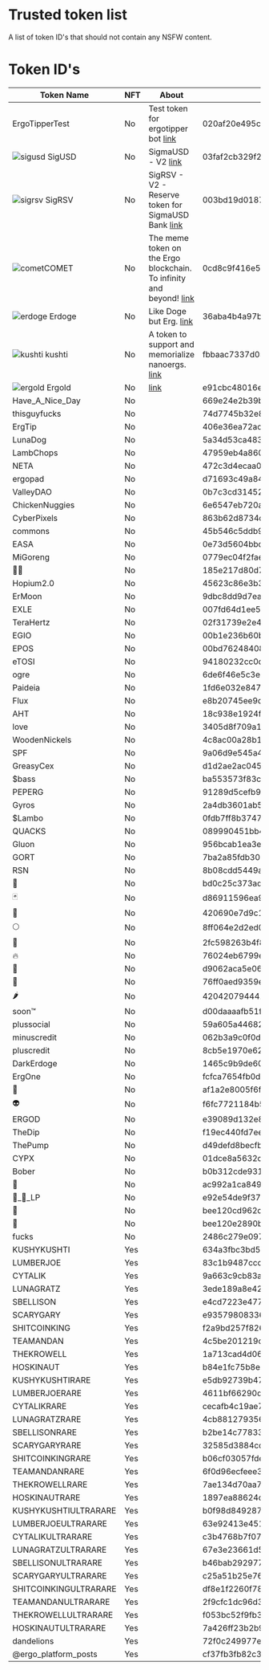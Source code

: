 # Trusted token list
A list of token ID's that should not contain any NSFW content. 
# Token ID's

| Token Name            | NFT   | About     | Token ID                                                         |
| --------------------- | ----- | --------- | ---------------------------------------------------------------- |
| ErgoTipperTest        | No    | Test token for ergotipper bot [link](https://ergexplorer.com/token#020af20e495c0d4a9b02743cb0fff88c3ccee9842bf17ee2604d7f50531c879a)           | 020af20e495c0d4a9b02743cb0fff88c3ccee9842bf17ee2604d7f50531c879a |
|![sigusd](https://raw.githubusercontent.com/spectrum-finance/token-logos/master/logos/ergo/03faf2cb329f2e90d6d23b58d91bbb6c046aa143261cc21f52fbe2824bfcbf04.svg) SigUSD                | No    | SigmaUSD - V2 [link](https://ergexplorer.com/token#03faf2cb329f2e90d6d23b58d91bbb6c046aa143261cc21f52fbe2824bfcbf04)          | 03faf2cb329f2e90d6d23b58d91bbb6c046aa143261cc21f52fbe2824bfcbf04 |
|![sigrsv](https://raw.githubusercontent.com/spectrum-finance/token-logos/master/logos/ergo/003bd19d0187117f130b62e1bcab0939929ff5c7709f843c5c4dd158949285d0.svg) SigRSV                | No    | SigRSV - V2 - Reserve token for SigmaUSD Bank [link](https://ergexplorer.com/token#003bd19d0187117f130b62e1bcab0939929ff5c7709f843c5c4dd158949285d0)          | 003bd19d0187117f130b62e1bcab0939929ff5c7709f843c5c4dd158949285d0 |
|![comet](https://raw.githubusercontent.com/spectrum-finance/token-logos/master/logos/ergo/0cd8c9f416e5b1ca9f986a7f10a84191dfb85941619e49e53c0dc30ebf83324b.svg)COMET                 | No    | The meme token on the Ergo blockchain. To infinity and beyond! [link](https://ergexplorer.com/token#0cd8c9f416e5b1ca9f986a7f10a84191dfb85941619e49e53c0dc30ebf83324b)          | 0cd8c9f416e5b1ca9f986a7f10a84191dfb85941619e49e53c0dc30ebf83324b |
|![erdoge](https://raw.githubusercontent.com/spectrum-finance/token-logos/master/logos/ergo/36aba4b4a97b65be491cf9f5ca57b5408b0da8d0194f30ec8330d1e8946161c1.svg) Erdoge                | No    | Like Doge but Erg. [link](https://ergexplorer.com/token#36aba4b4a97b65be491cf9f5ca57b5408b0da8d0194f30ec8330d1e8946161c1)          | 36aba4b4a97b65be491cf9f5ca57b5408b0da8d0194f30ec8330d1e8946161c1 |
|![kushti](https://raw.githubusercontent.com/spectrum-finance/token-logos/master/logos/ergo/fbbaac7337d051c10fc3da0ccb864f4d32d40027551e1c3ea3ce361f39b91e40.svg) kushti                | No    | A token to support and memorialize nanoergs. [link](https://ergexplorer.com/token#fbbaac7337d051c10fc3da0ccb864f4d32d40027551e1c3ea3ce361f39b91e40)          | fbbaac7337d051c10fc3da0ccb864f4d32d40027551e1c3ea3ce361f39b91e40 |
|![ergold](https://raw.githubusercontent.com/spectrum-finance/token-logos/master/logos/ergo/e91cbc48016eb390f8f872aa2962772863e2e840708517d1ab85e57451f91bed.svg) Ergold                | No    | [link](https://ergexplorer.com/token#e91cbc48016eb390f8f872aa2962772863e2e840708517d1ab85e57451f91bed)          | e91cbc48016eb390f8f872aa2962772863e2e840708517d1ab85e57451f91bed |
| Have_A_Nice_Day       | No    |           | 669e24e2b39b06b6134bc0dd67ee57f4ce2cbc1a5b552e39d655737a05f6f384 |
| thisguyfucks          | No    |           | 74d7745b32e895008027a853ea7a6974ba3cbd1efa986537563c12d6ab22c506 |
| ErgTip                | No    |           | 406e36ea72acf055057acb11dc36b37456cab0cc9e78ae52402eb8ad3509790f |
| LunaDog               | No    |           | 5a34d53ca483924b9a6aa0c771f11888881b516a8d1a9cdc535d063fe26d065e |
| LambChops             | No    |           | 47959eb4a860ea11a29b09d5034c781d97549e50705bd0f3a6ea0303e03af6f0 |
| NETA                  | No    |           | 472c3d4ecaa08fb7392ff041ee2e6af75f4a558810a74b28600549d5392810e8 |
| ergopad               | No    |           | d71693c49a84fbbecd4908c94813b46514b18b67a99952dc1e6e4791556de413 |
| ValleyDAO             | No    |           | 0b7c3cd3145209c6f455e2a0b890195eafcde934e09ca3d54d7972d1f1ce3c44 |
| ChickenNuggies        | No    |           | 6e6547eb720ac46703d20a2903fc588c9a7079d2f32897b6f222cf443c5cdac7 |
| CyberPixels           | No    |           | 863b62d8734dd8693337e042bc167da87e5f79ec6539a0e831f75535e33bafd0 |
| commons               | No    |           | 45b546c5ddb90b647b0b96b1bf96e0f2e819015b5c300da6cff3c1a2863222c1 |
| EASA                  | No    |           | 0e73d5604bbd5cf9647ce23e229a129bae587d11a4fc11ed5068aec3a2f62c06 |
| MiGoreng              | No    |           | 0779ec04f2fae64e87418a1ad917639d4668f78484f45df962b0dec14a2591d2 |
| 🍆💦                   | No    |           | 185e217d80d797800bfa699afda708ee101ae664f8ea237d9fc3a3824b7c3ecb |
| Hopium2.0             | No    |           | 45623c86e3b301157ebefab7901465a2b458be2e8f4e3b64c35e329b43068ef0 |
| ErMoon                | No    |           | 9dbc8dd9d7ea75e38ef43cf3c0ffde2c55fd74d58ac7fc0489ec8ffee082991b |
| EXLE                  | No    |           | 007fd64d1ee54d78dd269c8930a38286caa28d3f29d27cadcb796418ab15c283 |
| TeraHertz             | No    |           | 02f31739e2e4937bb9afb552943753d1e3e9cdd1a5e5661949cb0cef93f907ea |
| EGIO                  | No    |           | 00b1e236b60b95c2c6f8007a9d89bc460fc9e78f98b09faec9449007b40bccf3 |
| EPOS                  | No    |           | 00bd762484086cf560d3127eb53f0769d76244d9737636b2699d55c56cd470bf |
| eTOSI                 | No    |           | 94180232cc0d91447178a0a995e2c14c57fbf03b06d5d87d5f79226094f52ffc |
| ogre                  | No    |           | 6de6f46e5c3eca524d938d822e444b924dbffbe02e5d34bd9dcd4bbfe9e85940 |
| Paideia               | No    |           | 1fd6e032e8476c4aa54c18c1a308dce83940e8f4a28f576440513ed7326ad489 |
| Flux                  | No    |           | e8b20745ee9d18817305f32eb21015831a48f02d40980de6e849f886dca7f807 |
| AHT                   | No    |           | 18c938e1924fc3eadc266e75ec02d81fe73b56e4e9f4e268dffffcb30387c42d |
| love                  | No    |           | 3405d8f709a19479839597f9a22a7553bdfc1a590a427572787d7c44a88b6386 |
| WoodenNickels         | No    |           | 4c8ac00a28b198219042af9c03937eecb422b34490d55537366dc9245e85d4e1 |
| SPF                   | No    |           | 9a06d9e545a41fd51eeffc5e20d818073bf820c635e2a9d922269913e0de369d |
| GreasyCex             | No    |           | d1d2ae2ac0456aa43550dd4fda45e4f866d523be9170d3a3e4cab43a83926334 |
| $bass                 | No    |           | ba553573f83c61be880d79db0f4068177fa75ab7c250ce3543f7e7aeb471a9d2 |
| PEPERG                | No    |           | 91289d5cefb9d78e3ea248d4e9c5b0e3c3de54f64bfae85c0070580961995262 |
| Gyros                 | No    |           | 2a4db3601ab5835392d5202b3f88c13932f338c539ba5f131fb1370bf60f32b3 |
| $Lambo                | No    |           | 0fdb7ff8b37479b6eb7aab38d45af2cfeefabbefdc7eebc0348d25dd65bc2c91 |
| QUACKS                | No    |           | 089990451bb430f05a85f4ef3bcb6ebf852b3d6ee68d86d78658b9ccef20074f |
| Gluon                 | No    |           | 956bcab1ea3ed40c91bf845fe4f2dee727fe130a95f244a41a6ee7a25f14e23f |
| GORT                  | No    |           | 7ba2a85fdb302a181578b1f64cb4a533d89b3f8de4159efece75da41041537f9 |
| RSN                   | No    |           | 8b08cdd5449a9592a9e79711d7d79249d7a03c535d17efaee83e216e80a44c4b |
| 🤡                    | No    |           | bd0c25c373ad606d78412ae1198133f4573b4e4c2d4ed3fc4c2a4547c6c6e12e |
| 🃏                    | No    |           | d86911596ea960781bdd2e8a5c22081e8cd3751e6fe7540d53d303250d6a1390 |
| 🍌                    | No    |           | 420690e7d9c11d496b206bb8647e484d606a23e0b8446d6f87d7bbaeca1ac965 |
| 🌕                    | No    |           | 8ff064e2d2ed0fdfd3ee0ed8a0832de710fbae042083daf9cd312de46cdc65cd |
| 🚀                    | No    |           | 2fc598263b4f8b4183303543a48757783dbdc9f798d073db3b52779b9a5bbccb |
| 🔥                    | No    |           | 76024eb6799eb387cfecbfdf33b31a4705e1d8cfa14f9cf5953aa0d7b20fab6e |
| 🐻                    | No    |           | d9062aca5e06b0f7e236c2496be4546d8d6fb558872f61f834901f153eb52f4a |
| 🐋                    | No    |           | 76ff0aed9359e15871e469306ea1f2052be424fe2a9da18623d945cbdb592fe9 |
| 🌶                    | No    |           | 420420794441d346e92b957cfdaeda234ecdda421c31436456c749f4c86dc79b |
| soon™                | No    |           | d00daaaafb51fca1294639bb658b61e6f168f0afc8b42151753f6a1fe7bc7e8d |
| plussocial            | No    |           | 59a605a44682923d6cf18dcb628cdf27ab50824ca14f19be9f65e2dd56bf5ca9 |
| minuscredit           | No    |           | 062b3a9c0f0dfad4f39c359cd708819f692982397cd5664326816b7054af80b1 |
| pluscredit            | No    |           | 8cb5e1970e62a35581ff3bd8ae34a8ad597c296b53dd66bb0791ec3a935cc33c |
| DarkErdoge            | No    |           | 1465c9b9de602bd75f8f38df83118e2c8b1d5b2f5518514dd1438149053652a8 |
| ErgOne                | No    |           | fcfca7654fb0da57ecf9a3f489bcbeb1d43b56dce7e73b352f7bc6f2561d2a1b |
| 🐶                    | No    |           | af1a2e8005f6ffc9e291e121d1fb08795c5a079409b8ca56e20eb2f4f6f8553b |
| 👽                    | No    |           | f6fc7721184b59868d895e7463515b83abb467238f239809b6ef76717e444063 |
| ERGOD                 | No    |           | e39089d132e80331631c443c8b086f6c3c0e25d892c15e49cd38b7ec10818d45 |
| TheDip                | No    |           | f19ec440fd7eeaa4cd2f31b2ada9c6f7aceabea487cf5a6a060c0fca7789e303 |
| ThePump               | No    |           | d49defd8becfb4a5601314f9f815a6dff67df093b3a0483173b47705af49bc3f |
| CYPX                  | No    |           | 01dce8a5632d19799950ff90bca3b5d0ca3ebfa8aaafd06f0cc6dd1e97150e7f |
| Bober                 | No    |           | b0b312cde931c8bbdac0dac5bfd8e2c03bf4611275dc967988c8d15bd5ec20e0 |
| 💩                    | No    |           | ac992a1ca8494be17a29c79c9bc7f2aeacf75cf3826d62f95cc921cf463c3f35 |
| 🐶_💩_LP               | No    |           | e92e54de9f378df837ffe994b37e0718de40e3939b396483d1e87417e6680ee5 |
| 🍺                    | No    |           | bee120cd962d78619cc2dee5fa0b5a6a122cf29e962ef88695d971e00273a4df |
| 🍻                    | No    |           | bee120e2890bada8b4ddbaf79025b8fde23d757a8b1d1ed991ef1647d7290e1b |
| fucks                 | No    |           | 2486c279e097c3aeb8116239fca671b9000efa12d8f20c92ca5b7795a359e041 |
| KUSHYKUSHTI            | Yes    |                                                                                                                                   | 634a3fbc3bd59bcc13b81a7718ce692b7a662a009c1d5bb340fab6267de2879d |
| LUMBERJOE              | Yes    |                                                                                                                                   | 83c1b9487ccda206a0a996f42dc0682872b2fff3d20fa2a88b026286bcf643ee |
| CYTALIK                | Yes    |                                                                                                                                   | 9a663c9cb83a99794e6a610ac461bf373cfac55a707274a4f1059a725f98d069 |
| LUNAGRATZ              | Yes    |                                                                                                                                   | 3ede189a8e428043d4c122fb4c0933ee932cc3c800a8751f70590a01e5f70e88 |
| SBELLISON              | Yes    |                                                                                                                                   | e4cd7223e477aed9d72ed4ce6257f54087de35c5184204e4ad2050633ee0a336 |
| SCARYGARY              | Yes    |                                                                                                                                   | e93579808336ad36f59e919f8262ff3442bc80aa6e80c18150163a7449f62b55 |
| SHITCOINKING           | Yes    |                                                                                                                                   | f2a9bd257f826fb34f243e8cdb48a11c9ae32cf010ce8bfc7245ab85259bcffe |
| TEAMANDAN              | Yes    |                                                                                                                                   | 4c5be201219ca8e54778a5150f4fa46e845d2cd409eb5c15e0e8c495bdb3692b |
| THEKROWELL             | Yes    |                                                                                                                                   | 1a713cad4d063a4de6d90f3616768a12a7fa4065ea8db8d08f7db2fe25a0d7ba |
| HOSKINAUT              | Yes    |                                                                                                                                   | b84e1fc75b8e9f3da56d8eaaba7b1e4d20974337bff2c1706d9355d3ad74dcf4 |
| KUSHYKUSHTIRARE        | Yes    |                                                                                                                                   | e5db92739b4713ae22c2a0c49ba3e21412e53ae6d35b29a4ffa9a9a81180aff1 |
| LUMBERJOERARE          | Yes    |                                                                                                                                   | 4611bf66290da484251dfa835e6f46a2bad06837d60c68837d138c6f269a3717 |
| CYTALIKRARE            | Yes    |                                                                                                                                   | cecafb4c19ae73aec5e019bd87afbde635c0792bfc28dc4ebea77c88be150cf2 |
| LUNAGRATZRARE          | Yes    |                                                                                                                                   | 4cb88127935629f94d171a70767e5f6533767ed5dd8307b978fb35706c0fd9b7 |
| SBELLISONRARE          | Yes    |                                                                                                                                   | b2be14c77833fbba22eab0d5e303e2e7e80c11bda17b87eff3de548b485110f4 |
| SCARYGARYRARE          | Yes    |                                                                                                                                   | 32585d3884cc121288d51a994c310e5fd1002953ddaff7d2ee7516c2fb582aac |
| SHITCOINKINGRARE       | Yes    |                                                                                                                                   | b06cf03057fdec65cb3c9568f6ae009b5f9a17583e094f0f53c16c9fcbdfc396 |
| TEAMANDANRARE          | Yes    |                                                                                                                                   | 6f0d96ecfeee36fae7c23ce37d11194ac51b5412a8102cc8ac66a3cea957eaa2 |
| THEKROWELLRARE         | Yes    |                                                                                                                                   | 7ae134d70aa78b8e498dd11720456896bc971d67cda88685879983517a8e748f |
| HOSKINAUTRARE          | Yes    |                                                                                                                                   | 1897ea88624dec2c3d8076ea2dbcc70f15c76ffb32d067cb11352c8de424c954 |
| KUSHYKUSHTIULTRARARE   | Yes    |                                                                                                                                   | b0f98d8492876f3557f462db087a7920230165ff15fa245b36a4655393fe1709 |
| LUMBERJOEULTRARARE     | Yes    |                                                                                                                                   | 63e92413e4516b66eb275e8fff1bfc69bf835d571dcae02a17feda8f2b133bb6 |
| CYTALIKULTRARARE       | Yes    |                                                                                                                                   | c3b4768b7f0733639e5d016a39efda1e3e832d3417f8d00dbf6c5ecf10ff82d3 |
| LUNAGRATZULTRARARE     | Yes    |                                                                                                                                   | 67e3e23661d5b450286afd04f7d97e857e233329b1e1b1a84317cd46c18a55c8 |
| SBELLISONULTRARARE     | Yes    |                                                                                                                                   | b46bab292977e3378fb09bf30d7628e8d488eddb5175e53574ea55f54b497fe9 |
| SCARYGARYULTRARARE     | Yes    |                                                                                                                                   | c25a51b25e761acf5d56954cf1a678c0226ecb8616787ef1980a6f540ae3b640 |
| SHITCOINKINGULTRARARE  | Yes    |                                                                                                                                   | df8e1f2260f78199afefd3794ed6d527630aa28fec1af34913f48df1f4c6bfc5 |
| TEAMANDANULTRARARE     | Yes    |                                                                                                                                   | 2f9cfc1dc96d3668957673ac0ed1b4a1c9a624cb4d24878bc29f43f47f6829ef |
| THEKROWELLULTRARARE    | Yes    |                                                                                                                                   | f053bc52f9fb3cf35031fb5b8de69cf65d82b270585bc609dd0b51db6e7e58c3 |
| HOSKINAUTULTRARARE     | Yes    |                                                                                                                                   | 7a426ff23b2b93d54c3b234a2a5d8a6633fc3d7f8830906952a8e493cc6e2b8a |
| dandelions             | Yes    |                                                                                                                                   | 72f0c249977e2bfd758e54640cb456ceba0b4e3f2989ba0ebff92d53e9e7763c |
| @ergo_platform_posts  | Yes    |                                                                                                                                   | cf37fb3fb82c34ad695de48d4e2a8f38526ff6ae9840d5708cb555b775caa685 |
